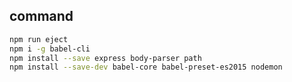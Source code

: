 ## command 
```bash 
npm run eject 
npm i -g babel-cli
npm install --save express body-parser path
npm install --save-dev babel-core babel-preset-es2015 nodemon
```

